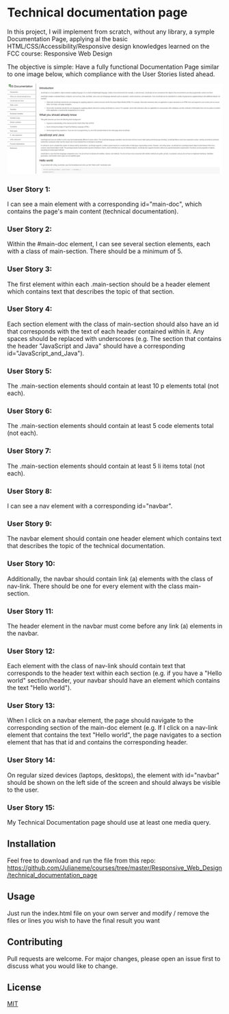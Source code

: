 # Technical documentation page

In this project, I will implement from scratch, without any library, a symple Documentation Page, applying al the basic HTML/CSS/Accessibility/Responsive design knowledges learned on the FCC course: Responsive Web Design

The objective is simple: Have a fully functional Documentation Page similar to one image below, which compliance with the User Stories listed ahead.

![SCREENSHOT](./doc_page.jpg)

### User Story 1:
I can see a main element with a corresponding id="main-doc", which contains the page's main content (technical documentation).

### User Story 2:
Within the #main-doc element, I can see several section elements, each with a class of main-section. There should be a minimum of 5.

### User Story 3:
The first element within each .main-section should be a header element which contains text that describes the topic of that section.

### User Story 4:
Each section element with the class of main-section should also have an id that corresponds with the text of each header contained within it. Any spaces should be replaced with underscores (e.g. The section that contains the header "JavaScript and Java" should have a corresponding id="JavaScript_and_Java").

### User Story 5:
The .main-section elements should contain at least 10 p elements total (not each).

### User Story 6:
The .main-section elements should contain at least 5 code elements total (not each).

### User Story 7:
The .main-section elements should contain at least 5 li items total (not each).

### User Story 8:
 I can see a nav element with a corresponding id="navbar".

### User Story 9:
The navbar element should contain one header element which contains text that describes the topic of the technical documentation.

### User Story 10:
Additionally, the navbar should contain link (a) elements with the class of nav-link. There should be one for every element with the class main-section.

### User Story 11:
 The header element in the navbar must come before any link (a) elements in the navbar.

### User Story 12:
Each element with the class of nav-link should contain text that corresponds to the header text within each section (e.g. if you have a "Hello world" section/header, your navbar should have an element which contains the text "Hello world").

### User Story 13:
 When I click on a navbar element, the page should navigate to the corresponding section of the main-doc element (e.g. If I click on a nav-link element that contains the text "Hello world", the page navigates to a section element that has that id and contains the corresponding header.

### User Story 14:
 On regular sized devices (laptops, desktops), the element with id="navbar" should be shown on the left side of the screen and should always be visible to the user.

### User Story 15:
My Technical Documentation page should use at least one media query.

## Installation

Feel free to download and run the file from this repo:
https://github.com/Julianeme/courses/tree/master/Responsive_Web_Design/technical_documentation_page


## Usage

Just run the index.html file on your own server and modify / remove the files or
lines you wish to have the final result you want

## Contributing
Pull requests are welcome. For major changes, please open an issue first to discuss what you would like to change.


## License
[MIT](https://choosealicense.com/licenses/mit/)